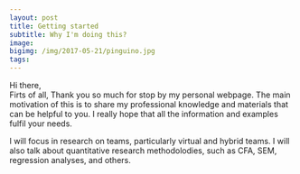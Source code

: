 ```yaml
---
layout: post
title: Getting started
subtitle: Why I'm doing this?
image: 
bigimg: /img/2017-05-21/pinguino.jpg
tags: 
---
```


Hi there,  
Firts of all, Thank you so much for stop by my personal webpage.
The main motivation of this is to share my professional knowledge and materials that can be helpful to you.
I really hope that all the information and examples fulfil your needs.


I will focus in research on teams, particularly virtual and hybrid teams. 
I will also talk about quantitative research methodolodies, such as CFA, SEM, regression analyses, and others.

